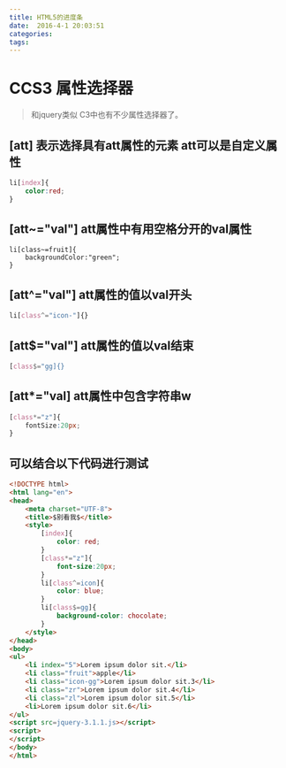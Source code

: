 ```yaml
---
title: HTML5的进度条  
date:  2016-4-1 20:03:51  
categories: 
tags: 
---
```

# CCS3 属性选择器
 >和jquery类似 C3中也有不少属性选择器了。
 <!--more-->

  ## [att]  表示选择具有att属性的元素 att可以是自定义属性
  ```css
  li[index]{
      color:red;
  }
  ```
  ## [att~="val"] att属性中有用空格分开的val属性
  ```
  li[class~=fruit]{
      backgroundColor:"green";
  }
  ```
  ## [att^="val"] att属性的值以val开头
  ```css
  li[class^="icon-"]{}
  ```
  ## [att$="val"] att属性的值以val结束
  ```css
  [class$="gg]{}
  ```
  ## [att*="val] att属性中包含字符串w
  ```css
  [class*="z"]{
      fontSize:20px;
  }
  ```
  ## 可以结合以下代码进行测试
```html
<!DOCTYPE html>
<html lang="en">
<head>
    <meta charset="UTF-8">
    <title>$别看我$</title>
    <style>
        [index]{
            color: red;
        }
        [class*="z"]{
            font-size:20px;
        }
        li[class^=icon]{
            color: blue;
        }
        li[class$=gg]{
            background-color: chocolate;
        }
    </style>
</head>
<body>
<ul>
    <li index="5">Lorem ipsum dolor sit.</li>
    <li class="fruit">apple</li>
    <li class="icon-gg">Lorem ipsum dolor sit.3</li>
    <li class="zr">Lorem ipsum dolor sit.4</li>
    <li class="zl">Lorem ipsum dolor sit.5</li>
    <li>Lorem ipsum dolor sit.6</li>
</ul>
<script src=jquery-3.1.1.js></script>
<script>
</script>
</body>
</html>
```
